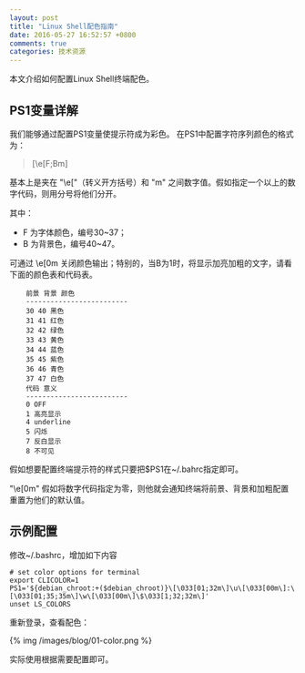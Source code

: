 ```yaml
---
layout: post
title: "Linux Shell配色指南"
date: 2016-05-27 16:52:57 +0800
comments: true
categories: 技术资源 
---
```

本文介绍如何配置Linux Shell终端配色。
<!--more-->

## PS1变量详解

我们能够通过配置PS1变量使提示符成为彩色。
在PS1中配置字符序列颜色的格式为：

>    \[\e[F;Bm\]

基本上是夹在 "\e["（转义开方括号）和 "m" 之间数字值。假如指定一个以上的数字代码，则用分号将他们分开。
    
其中：

- F 为字体颜色，编号30~37； 
- B 为背景色，编号40~47。
   
可通过 \e[0m 关闭颜色输出；特别的，当B为1时，将显示加亮加粗的文字，请看下面的颜色表和代码表。

```
    前景 背景 颜色
    -------------------------
    30 40 黑色
    31 41 红色
    32 42 绿色
    33 43 黄色
    34 44 蓝色
    35 45 紫色
    36 46 青色
    37 47 白色
    代码 意义
    -------------------------
    0 OFF
    1 高亮显示
    4 underline
    5 闪烁
    7 反白显示
    8 不可见
```

假如想要配置终端提示符的样式只要把$PS1在~/.bahrc指定即可。

"\e[0m"    假如将数字代码指定为零，则他就会通知终端将前景、背景和加粗配置重置为他们的默认值。

## 示例配置

修改~/.bashrc，增加如下内容

```
# set color options for terminal
export CLICOLOR=1
PS1='${debian_chroot:+($debian_chroot)}\[\033[01;32m\]\u\[\033[00m\]:\[\033[01;35;35m\]\w\[\033[00m\]\$\033[1;32;32m\]'
unset LS_COLORS
```
重新登录，查看配色：

{% img /images/blog/01-color.png %}

实际使用根据需要配置即可。
